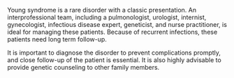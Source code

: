 Young syndrome is a rare disorder with a classic presentation. An interprofessional team, including a pulmonologist, urologist, internist, gynecologist, infectious disease expert, geneticist, and nurse practitioner, is ideal for managing these patients. Because of recurrent infections, these patients need long term follow-up.

It is important to diagnose the disorder to prevent complications promptly, and close follow-up of the patient is essential. It is also highly advisable to provide genetic counseling to other family members.